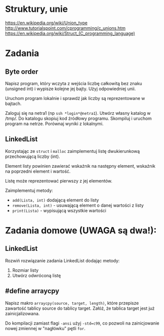 # Struktury, unie
https://en.wikipedia.org/wiki/Union_type
http://www.tutorialspoint.com/cprogramming/c_unions.htm
https://en.wikipedia.org/wiki/Struct_(C_programming_language)

# Zadania

## Byte order
Napisz program, który wczyta z wejścia liczbę całkowitą bez znaku (unsigned int) i wypisze kolejne jej bajty. Użyj odpowiedniej unii.

Uruchom program lokalnie i sprawdź jak liczby są reprezentowane w bajtach.

Zaloguj się na netra1 (np `ssh *login*@netra1`). Utwórz własny katalog w /tmp/. Do katalogu skopiuj kod źródłowy programu. Skompiluj i uruchom program na netrze. Porównaj wyniki z lokalnymi.


## LinkedList
Korzystając ze `struct` i `malloc` zaimplementuj listę dwukierunkową przechowującą liczby (int).

Element listy powinien zawierać wskaźnik na następny element, wskaźnik na poprzedni element i wartość.

Listę może reprezentować pierwszy z jej elementów.

Zaimplementuj metody:
- `add(Lista, int)` dodającą element do listy
- `remove(Lista, int)` - usuwającą element o danej wartości z listy
- `print(Lista)` - wypisującą wszystkie wartości


# Zadania domowe (**UWAGA** są dwa!):

## LinkedList
Rozwiń rozwiązanie zadania LinkedList dodając metody:
1. Rozmiar listy
2. Utwórz odwróconą listę

## #define arraycpy
Napisz makro `arraycpy(source, target, length)`, które przepisze zawartość tablicy source do tablicy target. Załóż, że tablica target jest już zainicjalizowana.

Do kompilacji zamiast flagi `-ansi` użyj `-std=c99`, co pozwoli na zainicjowanie nowej zmiennej w "nagłówku" pętli `for`.
